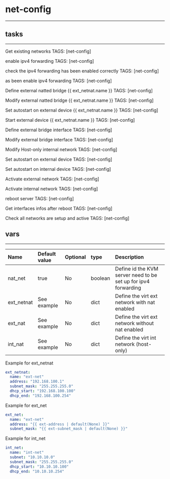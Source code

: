 # net-config
------------

## tasks
--------
Get existing networks        TAGS: [net-config]

enable ipv4 forwarding       TAGS: [net-config]

check the ipv4 forwarding has been enabled correctly TAGS: [net-config]

as been enable ipv4 forwarding       TAGS: [net-config]

Define external natted bridge {{ ext_netnat.name }}  TAGS: [net-config]

Modify external natted bridge {{ ext_netnat.name }}  TAGS: [net-config]

Set autostart on external device {{ ext_netnat.name }}      TAGS: [net-config]

Start external device {{ ext_netnat.name }}  TAGS: [net-config]

Define external bridge interface     TAGS: [net-config]

Modify external bridge interface     TAGS: [net-config]

Modify Host-only internal network    TAGS: [net-config]

Set autostart on external device     TAGS: [net-config]

Set autostart on internal device     TAGS: [net-config]

Activate external network    TAGS: [net-config]

Activate internal network    TAGS: [net-config]

reboot server        TAGS: [net-config]

Get interfaces infos after reboot    TAGS: [net-config]

Check all networks are setup and active      TAGS: [net-config]

## vars
-------
| Name | Default value | Optional | type | Description |
|:-----|:--------------|:---------|:-----|:------------|
| nat_net | true | No | boolean | Define id the KVM server need to be set up for ipv4 forwarding |
| ext_netnat | See example | No | dict | Define the virt ext network with nat enabled |
| ext_nat | See example | No | dict | Define the virt ext network without nat enabled |
| int_nat | See example | No | dict | Define the virt int network (host-only) |

Example for ext_netnat
```yaml
ext_netnat:
  name: "ext-net"
  address: "192.168.100.1"
  subnet_mask: "255.255.255.0"
  dhcp_start: "192.168.100.100"
  dhcp_end: "192.168.100.254"
```

Example for ext_net
```yaml
ext_net:
  name: "ext-net"
  address: "{{ ext-address | default(None) }}"
  subnet_mask: "{{ ext-subnet_mask | default(None) }}"
```

Example for int_net
```yaml
int_net:
  name: "int-net"
  subnet: "10.10.10.0"
  subnet_mask: "255.255.255.0"
  dhcp_start: "10.10.10.100"
  dhcp_end: "10.10.10.254"
```